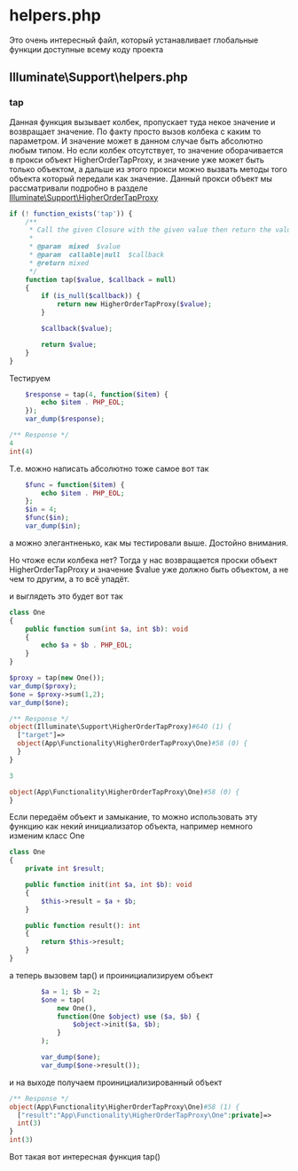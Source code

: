 # helpers.php

Это очень интересный файл, который устанавливает глобальные функции доступные всему коду проекта

## Illuminate\Support\helpers.php

### tap

Данная функция вызывает колбек, пропускает туда некое значение и возвращает значение.
По факту просто вызов колбека с каким то параметром. И значение может в данном случае быть абсолютно любым типом.
Но если колбек отсутствует, то значение оборачивается в прокси объект HigherOrderTapProxy, и значение уже может быть только
объектом, а дальше из этого прокси можно вызвать методы того объекта который передали как значение.
Данный прокси объект мы рассматривали подробно в разделе [Illuminate\Support\HigherOrderTapProxy](./src/Laravel/HigherOrderTapProxy/HigherOrderTapProxy.md)

```php
if (! function_exists('tap')) {
    /**
     * Call the given Closure with the given value then return the value.
     *
     * @param  mixed  $value
     * @param  callable|null  $callback
     * @return mixed
     */
    function tap($value, $callback = null)
    {
        if (is_null($callback)) {
            return new HigherOrderTapProxy($value);
        }

        $callback($value);

        return $value;
    }
}
```

Тестируем
```php
    $response = tap(4, function($item) {
        echo $item . PHP_EOL;
    });
    var_dump($response);
```

```php
/** Response */
4
int(4)
```

Т.е. можно написать абсолютно тоже самое вот так
```php
    $func = function($item) {
        echo $item . PHP_EOL;
    };
    $in = 4;
    $func($in);
    var_dump($in);
```

а можно элегантненько, как мы тестировали выше. Достойно внимания.

Но чтоже если колбека нет? Тогда у нас возвращается проски объект HigherOrderTapProxy
и значение $value уже должно быть объектом, а не чем то другим, а то всё упадёт.

и выглядеть это будет вот так
```php
class One
{
    public function sum(int $a, int $b): void
    {
        echo $a + $b . PHP_EOL;
    }
}

$proxy = tap(new One());
var_dump($proxy);
$one = $proxy->sum(1,2);
var_dump($one);
```

```php
/** Response */
object(Illuminate\Support\HigherOrderTapProxy)#640 (1) {
  ["target"]=>
  object(App\Functionality\HigherOrderTapProxy\One)#58 (0) {
  }
}

3

object(App\Functionality\HigherOrderTapProxy\One)#58 (0) {
}
```

Если передаём объект и замыкание, то можно использовать эту функцию как некий инициализатор объекта, например немного изменим класс One
```php
class One
{
    private int $result;

    public function init(int $a, int $b): void
    {
        $this->result = $a + $b;
    }

    public function result(): int
    {
        return $this->result;
    }
}
```

а теперь вызовем tap() и проинициализируем объект
```php
        $a = 1; $b = 2;
        $one = tap(
            new One(),
            function(One $object) use ($a, $b) {
                $object->init($a, $b);
            }
        );

        var_dump($one);
        var_dump($one->result());
```

и на выходе получаем проинициализированный объект
```php
/** Response */
object(App\Functionality\HigherOrderTapProxy\One)#58 (1) {
  ["result":"App\Functionality\HigherOrderTapProxy\One":private]=>
  int(3)
}
int(3)
```

Вот такая вот интересная функция tap()